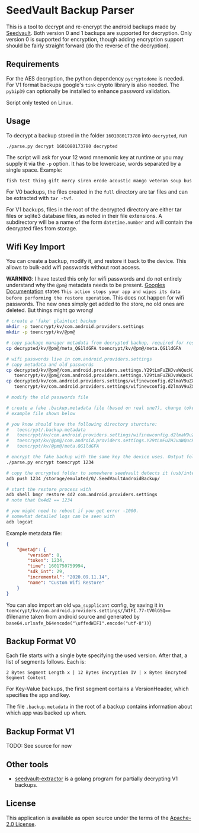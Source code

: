 # SeedVault Backup Parser

This is a tool to decrypt and re-encrypt the android backups made by [Seedvault](https://github.com/stevesoltys/seedvault/). Both version 0 and 1 backups are supported for decryption. Only version 0 is supported for encryption, though adding encryption support should be fairly straight forward (do the reverse of the decryption).

## Requirements
For the AES decryption, the python dependency `pycryptodome` is needed.
For V1 format backups google's `tink` crypto library is also needed.
The `pybip39` can optionally be installed to enhance password validation.

Script only tested on Linux.

## Usage
To decrypt a backup stored in the folder `1601080173780` into `decrypted`, run
```
./parse.py decrypt 1601080173780 decrypted
```

The script will ask for your 12 word mnemonic key at runtime or you may supply it via the `-p` option. It has to be lowercase, words separated by a single space.
Example:

```
fish test thing gift mercy siren erode acoustic mango veteran soup bus
```

For V0 backups, the files created in the `full` directory are tar files and can be extracted with `tar -tvf`.

For V1 backups, files in the root of the decrypted directory are either
tar files or sqlite3 database files, as noted in their file extensions.
A subdirectory will be a name of the form `datetime.number` and will
contain the decrypted files from storage.

## Wifi Key Import
You can create a backup, modify it, and restore it back to the device. This allows to bulk-add wifi passwords without root access.

__WARNING__: I have tested this only for wifi passwords and do not entirely understand why the `@pm@` metadata needs to be present. [Googles Documentation](https://developer.android.com/guide/topics/data/testingbackup#TestingBackup) states `This action stops your app and wipes its data before performing the restore operation`. This does not happen for wifi passwords. The new ones simply get added to the store, no old ones are deleted. But things might go wrong!

```sh
# create a 'fake' plaintext backup
mkdir -p toencrypt/kv/com.android.providers.settings
mkdir -p toencrypt/kv/@pm@

# copy package manager metadata from decrypted backup, required for restoring backups
cp decrypted/kv/@pm@/meta_QG1ldGFA toencrypt/kv/@pm@/meta.QG1ldGFA

# wifi passwords live in com.android.providers.settings
# copy metadata and old passwords
cp decrypted/kv/@pm@/com.android.providers.settings.Y29tLmFuZHJvaWQucHJvdmlkZXJzLnNldHRpbmdz \
   toencrypt/kv/@pm@/com.android.providers.settings.Y29tLmFuZHJvaWQucHJvdmlkZXJzLnNldHRpbmdz
cp decrypted/kv/com.android.providers.settings/wifinewconfig.d2lmaV9uZXdfY29uZmln \
   toencrypt/kv/com.android.providers.settings/wifinewconfig.d2lmaV9uZXdfY29uZmln

# modify the old passwords file

# create a fake .backup.metadata file (based on real one?), change token to 1234
# example file shown below

# you know should have the following directory sturcture:
#   toencrypt/.backup.metadata
#   toencrypt/kv/com.android.providers.settings/wifinewconfig.d2lmaV9uZXdfY29uZmln
#   toencrypt/kv/@pm@/com.android.providers.settings.Y29tLmFuZHJvaWQucHJvdmlkZXJzLnNldHRpbmdz
#   toencrypt/kv/@pm@/meta.QG1ldGFA

# encrypt the fake backup with the same key the device uses. Output folder has to be numeric only and match the token
./parse.py encrypt toencrypt 1234

# copy the encrypted folder to somewhere seedvault detects it (usb/internal storage `.SeedVaultAndroidBackup`).
adb push 1234 /storage/emulated/0/.SeedVaultAndroidBackup/

# start the restore process with
adb shell bmgr restore 4d2 com.android.providers.settings
# note that 0x4d2 == 1234

# you might need to reboot if you get error -1000.
# somewhat detailed logs can be seen with
adb logcat
```

Example metadata file:
```json
{
    "@meta@": {
        "version": 0,
        "token": 1234,
        "time": 1601750759994,
        "sdk_int": 29,
        "incremental": "2020.09.11.14",
        "name": "Custom Wifi Restore"
    }
}
```

You can also import an old `wpa_supplicant` config, by saving it in `toencrypt/kv/com.android.providers.settings//WIFI.77-tV0lGSQ==` (filename taken from android source and generated by `base64.urlsafe_b64encode("\uffedWIFI".encode("utf-8"))`)

## Backup Format V0
Each file starts with a single byte specifying the used version. After that, a list of segments follows. Each is:

```
2 Bytes Segment Length x | 12 Bytes Encryption IV | x Bytes Encryted Segment Content
```

For Key-Value backups, the first segment contains a VersionHeader, which specifies the app and key.

The file `.backup.metadata` in the root of a backup contains information about which app was backed up when.

## Backup Format V1
TODO: See source for now

## Other tools
* [seedvault-extractor](https://github.com/jackwilsdon/seedvault-extractor) is a golang program for partially decrypting V1 backups.

## License
This application is available as open source under the terms of the [Apache-2.0 License](https://opensource.org/licenses/Apache-2.0).
